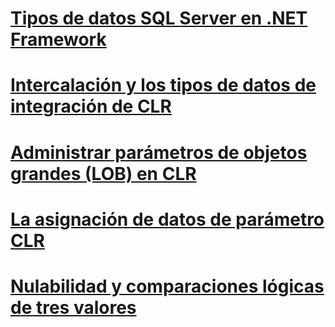 # [Tipos de datos SQL Server en .NET Framework](sql-server-data-types-in-the-net-framework.md)
# [Intercalación y los tipos de datos de integración de CLR](collation-and-clr-integration-data-types.md)
# [Administrar parámetros de objetos grandes (LOB) en CLR](handling-large-object-lob-parameters-in-the-clr.md)
# [La asignación de datos de parámetro CLR](mapping-clr-parameter-data.md)
# [Nulabilidad y comparaciones lógicas de tres valores](nullability-and-three-value-logic-comparisons.md)
